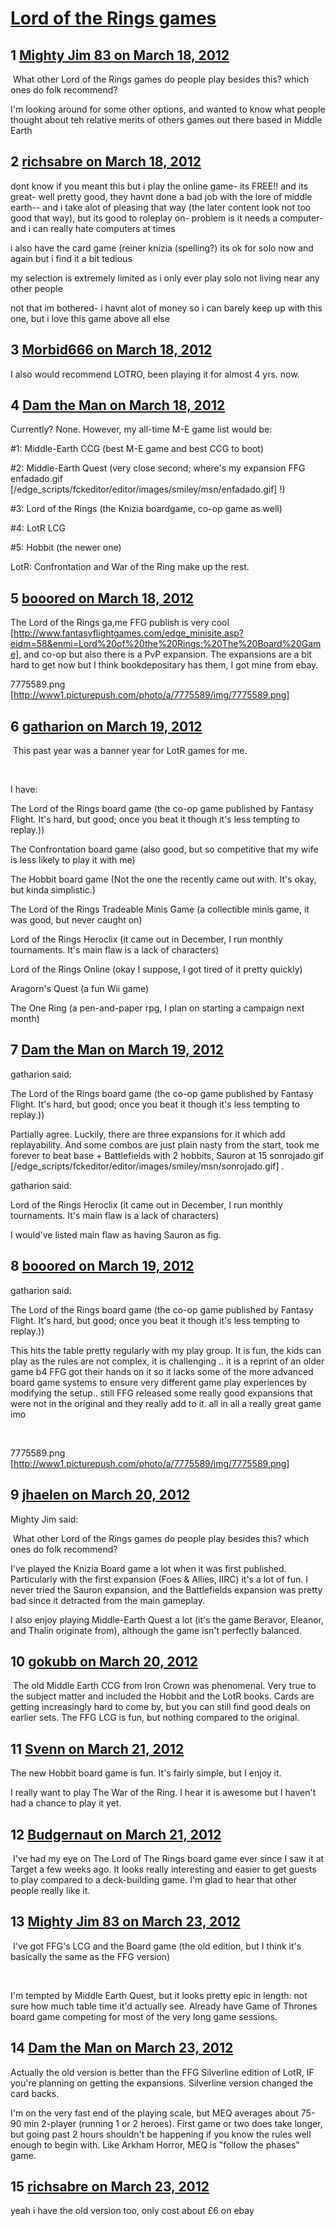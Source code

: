# [Lord of the Rings games](https://community.fantasyflightgames.com/topic/61998-lord-of-the-rings-games/)

## 1 [Mighty Jim 83 on March 18, 2012](https://community.fantasyflightgames.com/topic/61998-lord-of-the-rings-games/?do=findComment&comment=606997)

 What other Lord of the Rings games do people play besides this? which ones do folk recommend?

I'm looking around for some other options, and wanted to know what people thought about teh relative merits of others games out there based in Middle Earth

## 2 [richsabre on March 18, 2012](https://community.fantasyflightgames.com/topic/61998-lord-of-the-rings-games/?do=findComment&comment=607008)

dont know if you meant this but i play the online game- its FREE!! and its great- well pretty good, they havnt done a bad job with the lore of middle earth-- and i take alot of pleasing that way (the later content look not too good that way), but its good to roleplay on- problem is it needs a computer- and i can really hate computers at times

i also have the card game (reiner knizia (spelling?) its ok for solo now and again but i find it a bit tedious

my selection is extremely limited as i only ever play solo not living near any other people

not that im bothered- i havnt alot of money so i can barely keep up with this one, but i love this game above all else

## 3 [Morbid666 on March 18, 2012](https://community.fantasyflightgames.com/topic/61998-lord-of-the-rings-games/?do=findComment&comment=607039)

I also would recommend LOTRO, been playing it for almost 4 yrs. now.

## 4 [Dam the Man on March 18, 2012](https://community.fantasyflightgames.com/topic/61998-lord-of-the-rings-games/?do=findComment&comment=607068)

Currently? None. However, my all-time M-E game list would be:

#1: Middle-Earth CCG (best M-E game and best CCG to boot)

#2: Middle-Earth Quest (very close second; where's my expansion FFG enfadado.gif [/edge_scripts/fckeditor/editor/images/smiley/msn/enfadado.gif] !)

#3: Lord of the Rings (the Knizia boardgame, co-op game as well)

#4: LotR LCG

#5: Hobbit (the newer one)

LotR: Confrontation and War of the Ring make up the rest.

## 5 [booored on March 18, 2012](https://community.fantasyflightgames.com/topic/61998-lord-of-the-rings-games/?do=findComment&comment=607090)

The Lord of the Rings ga,me FFG publish is very cool [http://www.fantasyflightgames.com/edge_minisite.asp?eidm=58&enmi=Lord%20of%20the%20Rings:%20The%20Board%20Game], and co-op but also there is a PvP expansion. The expansions are a bit hard to get now but I think bookdepositary has them, I got mine from ebay.

7775589.png [http://www1.picturepush.com/photo/a/7775589/img/7775589.png]

## 6 [gatharion on March 19, 2012](https://community.fantasyflightgames.com/topic/61998-lord-of-the-rings-games/?do=findComment&comment=607331)

 This past year was a banner year for LotR games for me.

 

I have:

The Lord of the Rings board game (the co-op game published by Fantasy Flight. It's hard, but good; once you beat it though it's less tempting to replay.))

The Confrontation board game (also good, but so competitive that my wife is less likely to play it with me)

The Hobbit board game (Not the one the recently came out with. It's okay, but kinda simplistic.)

The Lord of the Rings Tradeable Minis Game (a collectible minis game, it was good, but never caught on)

Lord of the Rings Heroclix (it came out in December, I run monthly tournaments. It's main flaw is a lack of characters)

Lord of the Rings Online (okay I suppose, I got tired of it pretty quickly)

Aragorn's Quest (a fun Wii game)

The One Ring (a pen-and-paper rpg, I plan on starting a campaign next month)

## 7 [Dam the Man on March 19, 2012](https://community.fantasyflightgames.com/topic/61998-lord-of-the-rings-games/?do=findComment&comment=607375)

gatharion said:

The Lord of the Rings board game (the co-op game published by Fantasy Flight. It's hard, but good; once you beat it though it's less tempting to replay.))

Partially agree. Luckily, there are three expansions for it which add replayability. And some combos are just plain nasty from the start, took me forever to beat base + Battlefields with 2 hobbits, Sauron at 15 sonrojado.gif [/edge_scripts/fckeditor/editor/images/smiley/msn/sonrojado.gif] .

gatharion said:

Lord of the Rings Heroclix (it came out in December, I run monthly tournaments. It's main flaw is a lack of characters)

I would've listed main flaw as having Sauron as fig.

## 8 [booored on March 19, 2012](https://community.fantasyflightgames.com/topic/61998-lord-of-the-rings-games/?do=findComment&comment=607485)

gatharion said:

The Lord of the Rings board game (the co-op game published by Fantasy Flight. It's hard, but good; once you beat it though it's less tempting to replay.))



This hits the table pretty regularly with my play group. It is fun, the kids can play as the rules are not complex, it is challenging .. it is a reprint of an older game b4 FFG got their hands on it so it lacks some of the more advanced board game systems to ensure very different game play experiences by modifying the setup.. still FFG released some really good expansions that were not in the original and they really add to it. all in all a really great game imo

 

7775589.png [http://www1.picturepush.com/photo/a/7775589/img/7775589.png]

## 9 [jhaelen on March 20, 2012](https://community.fantasyflightgames.com/topic/61998-lord-of-the-rings-games/?do=findComment&comment=607707)

Mighty Jim said:

 What other Lord of the Rings games do people play besides this? which ones do folk recommend?



I've played the Knizia Board game a lot when it was first published. Particularly with the first expansion (Foes & Allies, IIRC) it's a lot of fun. I never tried the Sauron expansion, and the Battlefields expansion was pretty bad since it detracted from the main gameplay.

I also enjoy playing Middle-Earth Quest a lot (it's the game Beravor, Eleanor, and Thalin originate from), although the game isn't perfectly balanced.

## 10 [gokubb on March 20, 2012](https://community.fantasyflightgames.com/topic/61998-lord-of-the-rings-games/?do=findComment&comment=607853)

 The old Middle Earth CCG from Iron Crown was phenomenal. Very true to the subject matter and included the Hobbit and the LotR books. Cards are getting increasingly hard to come by, but you can still find good deals on earlier sets. The FFG LCG is fun, but nothing compared to the original.

## 11 [Svenn on March 21, 2012](https://community.fantasyflightgames.com/topic/61998-lord-of-the-rings-games/?do=findComment&comment=608309)

The new Hobbit board game is fun. It's fairly simple, but I enjoy it.

I really want to play The War of the Ring. I hear it is awesome but I haven't had a chance to play it yet.

## 12 [Budgernaut on March 21, 2012](https://community.fantasyflightgames.com/topic/61998-lord-of-the-rings-games/?do=findComment&comment=608490)

 I've had my eye on The Lord of The Rings board game ever since I saw it at Target a few weeks ago. It looks really interesting and easier to get guests to play compared to a deck-building game. I'm glad to hear that other people really like it. 

## 13 [Mighty Jim 83 on March 23, 2012](https://community.fantasyflightgames.com/topic/61998-lord-of-the-rings-games/?do=findComment&comment=609255)

 I've got FFG's LCG and the Board game (the old edition, but I think it's basically the same as the FFG version)

 

I'm tempted by Middle Earth Quest, but it looks pretty epic in length: not sure how much table time it'd actually see. Already have Game of Thrones board game competing for most of the very long game sessions.

## 14 [Dam the Man on March 23, 2012](https://community.fantasyflightgames.com/topic/61998-lord-of-the-rings-games/?do=findComment&comment=609284)

Actually the old version is better than the FFG Silverline edition of LotR, IF you're planning on getting the expansions. Silverline version changed the card backs.

I'm on the very fast end of the playing scale, but MEQ averages about 75-90 min 2-player (running 1 or 2 heroes). First game or two does take longer, but going past 2 hours shouldn't be happening if you know the rules well enough to begin with. Like Arkham Horror, MEQ is "follow the phases" game.

## 15 [richsabre on March 23, 2012](https://community.fantasyflightgames.com/topic/61998-lord-of-the-rings-games/?do=findComment&comment=609294)

yeah i have the old version too, only cost about £6 on ebay

